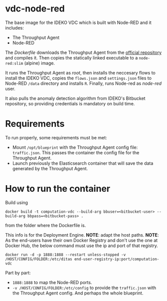 # vdc-node-red
The base image for the IDEKO VDC which is built with Node-RED and it includes:

 - The Throughput Agent
 - Node-RED

The _Dockerfile_ downloads the Throughput Agent from the [official repository](https://github.com/DITAS-Project/VDC-Throughput-Agent) and compiles it. Then copies the statically linked executable to a `node-red:slim` (alpine) image.

It runs the Throughput Agent as _root_, then installs the neccesary flows to install the IDEKO VDC, copies the `flows.json` and `settings.json` files to Node-RED `/data` directory and installs `R`. Finally, runs Node-red as _node-red_ user.

It also pulls the anomaly detection algorithm from IDEKO's Bitbucket repository, so providing credentials is mandatory on build time.

Requirements
===

To run properly, some requirements must be met:

* Mount `/opt/blueprint` with the Throughput Agent config file: `traffic.json`. This passes the container the config file for the Throughput Agent.
* Launch previously the Elasticsearch container that will save the data generated by the Throughput Agent.

How to run the container
===
Build using 
```
docker build -t computation-vdc --build-arg bbuser=<bitbucket-user> --build-arg bbpass=<bitbucket-pass> .
```
from the folder where the Dockerfile is.


This info is for the Deployment Engine. 
**NOTE**: adapt the host paths. 
**NOTE**: As the end-users have their own Docker Registry and don't use the one at Docker Hub, the below command must use the ip and port of that registry.

```
docker run -d -p 1888:1888 --restart unless-stopped -v /HOST/CONFIG/FOLDER:/etc/ditas end-user-registry-ip:port/computation-vdc
```

Part by part:

* `1888:1888` to map the Node-RED ports.
* `-v /HOST/CONFIG/FOLDER:/etc/config` to provide the `traffic.json` with the Throughput Agent config. And perhaps the whole blueprint.
